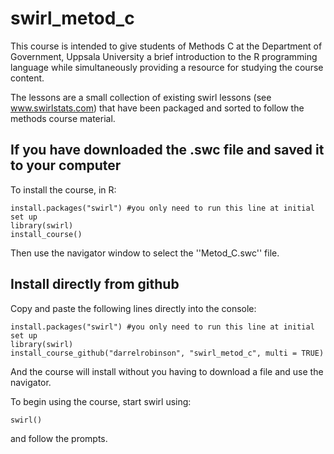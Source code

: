 # swirl_metod_c


This course is intended to give students of Methods C at the Department of Government, Uppsala University a brief introduction to the R programming language while simultaneously providing a resource for studying the course content. 

The lessons are a small collection of existing swirl lessons (see www.swirlstats.com) that have been packaged and sorted to follow the methods course material.  

## If you have downloaded the .swc file and saved it to your computer

To install the course, in R:
```
install.packages("swirl") #you only need to run this line at initial set up
library(swirl)
install_course()
```
Then use the navigator window to select the ''Metod_C.swc'' file.


## Install directly from github

Copy and paste the following lines directly into the console:

```
install.packages("swirl") #you only need to run this line at initial set up
library(swirl)
install_course_github("darrelrobinson", "swirl_metod_c", multi = TRUE)
```

And the course will install without you having to download a file and use the navigator.  

To begin using the course, start swirl using:  
```
swirl()
```

and follow the prompts.

